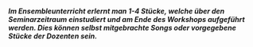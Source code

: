 ##### Im Ensembleunterricht erlernt man 1-4 Stücke, welche über den Seminarzeitraum einstudiert und am Ende des Workshops aufgeführt werden. Dies können selbst mitgebrachte Songs oder vorgegebene Stücke der Dozenten sein.
